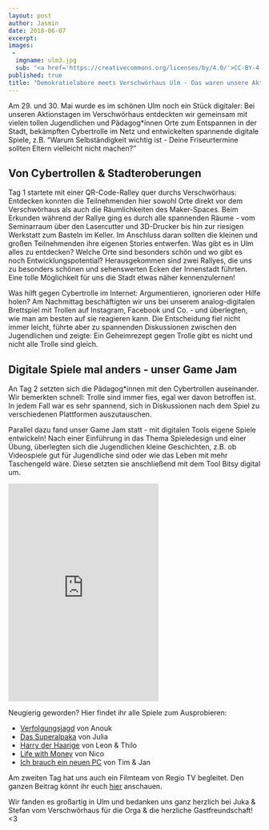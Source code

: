 ```yaml
---
layout: post
author: Jasmin
date: 2018-06-07
excerpt: 
images:
 - 
  imgname: ulm3.jpg
  sub: "<a href='https://creativecommons.org/licenses/by/4.0/'>CC-BY-4.0</a>, OKF DE, Foto: Jasmin Helm"
published: true
title: "Demokratielabore meets Verschwörhaus Ulm - Das waren unsere Aktionstage"
---
```


Am 29. und 30. Mai wurde es im schönen Ulm noch ein Stück digitaler: Bei unseren Aktionstagen im Verschwörhaus entdeckten wir gemeinsam mit vielen tollen Jugendlichen und Pädagog*innen Orte zum Entspannen in der Stadt, bekämpften Cybertrolle im Netz und entwickelten spannende digitale Spiele, z.B. “Warum Selbständigkeit wichtig ist - Deine Friseurtermine sollten Eltern vielleicht nicht machen?”

## Von Cybertrollen & Stadteroberungen

Tag 1 startete mit einer QR-Code-Ralley quer durchs Verschwörhaus: Entdecken konnten die Teilnehmenden hier sowohl Orte direkt vor dem Verschwörhaus als auch die Räumlichkeiten des Maker-Spaces. Beim Erkunden während der Rallye ging es durch alle spannenden Räume - vom Seminarraum über den Lasercutter und 3D-Drucker bis hin zur riesigen Werkstatt zum Basteln im Keller. Im Anschluss daran sollten die kleinen und großen Teilnehmenden ihre eigenen Stories entwerfen. Was gibt es in Ulm alles zu entdecken? Welche Orte sind besonders schön und wo gibt es noch Entwicklungspotential? Herausgekommen sind zwei Rallyes, die uns zu besonders schönen und sehenswerten Ecken der Innenstadt führten. Eine tolle Möglichkeit für uns die Stadt etwas näher kennenzulernen!

Was hilft gegen Cybertrolle im Internet: Argumentieren, ignorieren oder Hilfe holen? Am Nachmittag beschäftigten wir uns bei unserem analog-digitalen Brettspiel mit Trollen auf Instagram, Facebook und Co. - und überlegten, wie man am besten auf sie reagieren kann. Die Entscheidung fiel nicht immer leicht, führte aber zu spannenden Diskussionen zwischen den Jugendlichen und zeigte: Ein Geheimrezept gegen Trolle gibt es nicht und nicht alle Trolle sind gleich.

## Digitale Spiele mal anders - unser Game Jam

An Tag 2 setzten sich die Pädagog*innen mit den Cybertrollen auseinander. Wir bemerkten schnell: Trolle sind immer fies, egal wer davon betroffen ist. In jedem Fall war es sehr spannend, sich in Diskussionen nach dem Spiel zu verschiedenen Plattformen auszutauschen.

Parallel dazu fand unser Game Jam statt - mit digitalen Tools eigene Spiele entwickeln! Nach einer Einführung in das Thema Spieledesign und einer Übung, überlegten sich die Jugendlichen kleine Geschichten, z.B. ob Videospiele gut für Jugendliche sind oder wie das Leben mit mehr Taschengeld wäre. Diese setzten sie anschließend mit dem Tool Bitsy digital um. 

<iframe id="iframe" src="https://demokratielabore.de/workshops/Ergebnisse/2018_05_30_Ulm/Game%20of%20Thoughts/Ulm_Leon_Thilo_Harry%20der%20Haarige.html" height="435px" frameBorder="0" style="max-width:100%;"></iframe>
<script>

    document.getElementById('iframe').focus();

</script>


Neugierig geworden? Hier findet ihr alle Spiele zum Ausprobieren:

- [Verfolgungsjagd](https://demokratielabore.de/workshops/Ergebnisse/2018_05_30_Ulm/Game%20of%20Thoughts/Ulm_Anouk_Verfolgungsjagd.html) von Anouk <br>
- [Das Superalpaka](https://demokratielabore.de/workshops/Ergebnisse/2018_05_30_Ulm/Game%20of%20Thoughts/Ulm_Julia_Das%20Superalpaka.html) von Julia <br>
- [Harry der Haarige](https://demokratielabore.de/workshops/Ergebnisse/2018_05_30_Ulm/Game%20of%20Thoughts/Ulm_Leon_Thilo_Harry%20der%20Haarige.html) von Leon & Thilo <br>
- [Life with Money](https://demokratielabore.de/workshops/Ergebnisse/2018_05_30_Ulm/Game%20of%20Thoughts/Ulm_Nico_Life%20with%20Money.html) von Nico <br>
- [Ich brauch ein neuen PC](https://demokratielabore.de/workshops/Ergebnisse/2018_05_30_Ulm/Game%20of%20Thoughts/Ulm_Tim_Jan_Ich%20brauch%20ein%20neuen%20PC.html) von Tim & Jan <br>

Am zweiten Tag hat uns auch ein Filmteam von Regio TV begleitet. Den ganzen Beitrag könnt ihr euch [hier](https://www.regio-tv.de/video_video,-jugendliche-entwickeln-onlinespiel-_vidid,146976.html) anschauen.

Wir fanden es großartig in Ulm und bedanken uns ganz herzlich bei Juka & Stefan vom Verschwörhaus für die Orga & die herzliche Gastfreundschaft! <3 

